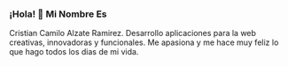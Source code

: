 ### ¡Hola! 👋 Mi Nombre Es 
Cristian Camilo Alzate Ramirez.
Desarrollo aplicaciones para la web creativas, innovadoras y funcionales. Me apasiona y me hace muy feliz lo que hago todos los dias de mi vida.

